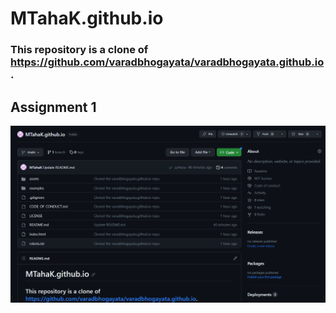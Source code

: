 # MTahaK.github.io
### This repository is a clone of https://github.com/varadbhogayata/varadbhogayata.github.io.

## Assignment 1
![image](images/q1.png)



